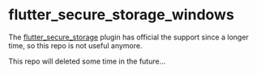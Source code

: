 # flutter_secure_storage_windows

The [flutter_secure_storage] plugin has official the support since a longer time, so this repo is not useful anymore.

This repo will deleted some time in the future...

[flutter_secure_storage]: https://github.com/mogol/flutter_secure_storage
